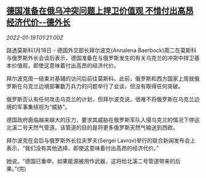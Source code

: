 <!--1642555864000-->
[德国准备在俄乌冲突问题上捍卫价值观 不惜付出高昂经济代价--德外长](https://cn.reuters.com/article/german-foreign-minister-russia-0118-tues-idCNKBS2JT03H)
------

<div><i>2022-01-19T01:21:00Z</i></div><p>路透莫斯科1月18日 - 德国外交部长拜尔波克(Annalena Baerbock)周二在莫斯科与俄罗斯外长会谈后表示，德国准备在与俄罗斯发生的有关乌克兰的冲突中捍卫基本价值观，即使这意味着付出高昂的经济代价。 　</p><p>拜尔波克周一结束对基辅的访问后前往莫斯科。此前，俄罗斯和西方国家上周就俄罗斯在乌克兰边境部署数万兵力的问题举行了会谈，但没有取得任何突破。 　</p><p>俄罗斯否认有任何攻击乌克兰的计划，但拜尔波克说，很难不将俄罗斯在乌克兰边境的军事集结视为“威胁”。 　</p><p>德国政府面临越来越大的压力，要求其威胁在俄罗斯军队入侵乌克兰的情况下停运北溪二号天然气管道。该管道的目的是将更多俄罗斯天然气输送到西欧。 　</p><p>拜尔波克在会后与俄罗斯外长拉夫罗夫(Sergei Lavrov)举行的联合新闻发布会上表示，“我们没有其他选择，即使这意味着付出高昂的经济代价。” 　</p><p>她说，“德国已重申，如果能源被用作武器，这将给北溪二号管道带来的后果。”(完)</p>
